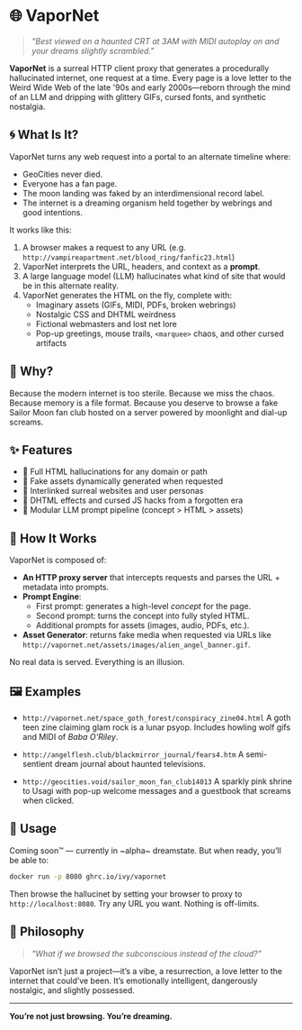 # 🌐 VaporNet

> _"Best viewed on a haunted CRT at 3AM with MIDI autoplay on and your dreams slightly scrambled."_

**VaporNet** is a surreal HTTP client proxy that generates a procedurally hallucinated internet, one request at a time. Every page is a love letter to the Weird Wide Web of the late '90s and early 2000s—reborn through the mind of an LLM and dripping with glittery GIFs, cursed fonts, and synthetic nostalgia.

## 🌀 What Is It?

VaporNet turns any web request into a portal to an alternate timeline where:
- GeoCities never died.
- Everyone has a fan page.
- The moon landing was faked by an interdimensional record label.
- The internet is a dreaming organism held together by webrings and good intentions.

It works like this:
1. A browser makes a request to any URL (e.g. `http://vampireapartment.net/blood_ring/fanfic23.html`)
2. VaporNet interprets the URL, headers, and context as a **prompt**.
3. A large language model (LLM) hallucinates what kind of site that would be in this alternate reality.
4. VaporNet generates the HTML on the fly, complete with:
   - Imaginary assets (GIFs, MIDI, PDFs, broken webrings)
   - Nostalgic CSS and DHTML weirdness
   - Fictional webmasters and lost net lore
   - Pop-up greetings, mouse trails, `<marquee>` chaos, and other cursed artifacts

## 💾 Why?

Because the modern internet is too sterile.
Because we miss the chaos.
Because memory is a file format.
Because you deserve to browse a fake Sailor Moon fan club hosted on a server powered by moonlight and dial-up screams.

## ✨ Features

- 🌈 Full HTML hallucinations for any domain or path
- 📼 Fake assets dynamically generated when requested
- 💌 Interlinked surreal websites and user personas
- 🔮 DHTML effects and cursed JS hacks from a forgotten era
- 🧠 Modular LLM prompt pipeline (concept > HTML > assets)

## 🚧 How It Works

VaporNet is composed of:

- **An HTTP proxy server** that intercepts requests and parses the URL + metadata into prompts.
- **Prompt Engine**:
  - First prompt: generates a high-level *concept* for the page.
  - Second prompt: turns the concept into fully styled HTML.
  - Additional prompts for assets (images, audio, PDFs, etc.).
- **Asset Generator**: returns fake media when requested via URLs like `http://vapornet.net/assets/images/alien_angel_banner.gif`.

No real data is served. Everything is an illusion.

## 🖼️ Examples

- `http://vapornet.net/space_goth_forest/conspiracy_zine04.html`
  A goth teen zine claiming glam rock is a lunar psyop. Includes howling wolf gifs and MIDI of *Baba O'Riley*.

- `http://angelflesh.club/blackmirror_journal/fears4.htm`
  A semi-sentient dream journal about haunted televisions.

- `http://geocities.void/sailor_moon_fan_club14013`
  A sparkly pink shrine to Usagi with pop-up welcome messages and a guestbook that screams when clicked.

## 🧪 Usage

Coming soon™ — currently in ~alpha~ dreamstate. But when ready, you’ll be able to:

```bash
docker run -p 8080 ghrc.io/ivy/vapornet
```

Then browse the hallucinet by setting your browser to proxy to `http://localhost:8080`.
Try any URL you want. Nothing is off-limits.

## 📡 Philosophy

> _"What if we browsed the subconscious instead of the cloud?"_

VaporNet isn’t just a project—it’s a vibe, a resurrection, a love letter to the internet that could’ve been.
It’s emotionally intelligent, dangerously nostalgic, and slightly possessed.

---

**You’re not just browsing. You’re dreaming.**
